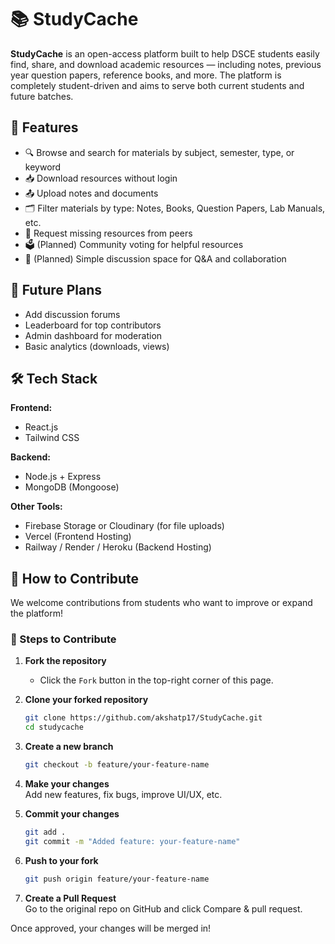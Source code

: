 # 📚 StudyCache

**StudyCache** is an open-access platform built to help DSCE students easily find, share, and download academic resources — including notes, previous year question papers, reference books, and more. The platform is completely student-driven and aims to serve both current students and future batches.

## 🚀 Features

- 🔍 Browse and search for materials by subject, semester, type, or keyword
- 📥 Download resources without login
- 📤 Upload notes and documents
- 🗂️ Filter materials by type: Notes, Books, Question Papers, Lab Manuals, etc.
- 🙋 Request missing resources from peers
- 🗳️ (Planned) Community voting for helpful resources
- 💬 (Planned) Simple discussion space for Q&A and collaboration

## 📌 Future Plans

- Add discussion forums
- Leaderboard for top contributors
- Admin dashboard for moderation
- Basic analytics (downloads, views)

## 🛠️ Tech Stack

**Frontend:**

- React.js
- Tailwind CSS

**Backend:**

- Node.js + Express
- MongoDB (Mongoose)

**Other Tools:**

- Firebase Storage or Cloudinary (for file uploads)
- Vercel (Frontend Hosting)
- Railway / Render / Heroku (Backend Hosting)

## 🤝 How to Contribute

We welcome contributions from students who want to improve or expand the platform!

### 🧾 Steps to Contribute

1. **Fork the repository**

   - Click the `Fork` button in the top-right corner of this page.

2. **Clone your forked repository**

   ```bash
   git clone https://github.com/akshatp17/StudyCache.git
   cd studycache
   ```

3. **Create a new branch**
   ```bash
   git checkout -b feature/your-feature-name
   ```
4. **Make your changes**
   <br>
   Add new features, fix bugs, improve UI/UX, etc.
5. **Commit your changes**

   ```bash
   git add .
   git commit -m "Added feature: your-feature-name"
   ```

6. **Push to your fork**

   ```bash
   git push origin feature/your-feature-name
   ```

7. **Create a Pull Request**
   <br>
   Go to the original repo on GitHub and click Compare & pull request.

Once approved, your changes will be merged in!
